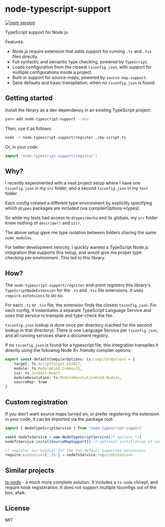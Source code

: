 # node-typescript-support 
[![npm version](https://badge.fury.io/js/node-typescript-support.svg)](https://www.npmjs.com/package/node-typescript-support)

TypeScript support for Node.js.

Features:
- Node.js require extension that adds support for running `.ts` and `.tsx` files directly.
- Full syntactic and semantic type checking, powered by `TypeScript`.
- Loads configuration from the closest `tsconfig.json`, with support for multiple configurations inside a project.
- Built-in support for source-maps, powered by `source-map-support`.
- Sane defaults and basic transpilation, when no `tsconfig.json` is found.

## Getting started

Install the library as a dev dependency in an existing TypeScript project:
```sh
yarn add node-typescript-support --dev
```

Then, use it as follows:
```sh
node -r node-typescript-support/register ./my-script.ts
```

Or, in your code:
```ts
import 'node-typescript-support/register';
```

## Why?

I recently experimented with a neat project setup where I have one
`tsconfig.json` in my `src` folder, and a second `tsconfig.json`
in my `test` folder.

Each config created a different type environment by explicitly
specifying which `@types` packages are included (via compilerOptions->types).

So while my tests had access to `@types/mocha` and its globals, my
`src` folder knew nothing of `describe()` and `it()`.

The above setup gave me type isolation between folders sharing
the same `node_modules`.

For better development velocity, I quickly wanted a TypeScript Node.js
integration that supports this setup, and would give me proper
type checking per environment. This led to this library.

## How?

The `node-typescript-support/register` end-point registers this library's
`TypeScriptNodeExtension` for the `.ts` and `.tsx` file extensions.
It uses `require.extensions` to do so.

For each `.ts` or `.tsx` file, the extension finds the closest `tsconfig.json`.
For each config, it instantiates a separate TypeScript Language Service and
uses that service to transpile and type-check the file.

`tsconfig.json` lookup is done once per directory (cached for the second
lookup in that directory). There is one Language Service per `tsconfig.json`,
and all running services share a document registry.

If no `tsconfig.json` is found for a typescript file,
this integration transpiles it directly using the following
Node 8+ friendly compiler options:

```ts
export const defaultCompilerOptions: ts.CompilerOptions = {
    target: ts.ScriptTarget.ES2017,
    module: ts.ModuleKind.CommonJS,
    jsx: ts.JsxEmit.React
    moduleResolution: ts.ModuleResolutionKind.NodeJs,
    sourceMap: true
}
```
## Custom registration

If you don't want source maps turned on, or prefer registering
the extension in your code, it can be imported via the package root:

```ts
import { NodeTypeScriptService } from 'node-typescript-support'

const nodeTsService = new NodeTypeScriptService(/* options */)
nodeTsService.installSourceMapSupport() // optional installation of source-map-support

// register our handler for the two default supported extensions
require.extensions['.ts'] = nodeTsService.requireExtension
```

## Similar projects

[ts-node](https://github.com/TypeStrong/ts-node) - a much more complete solution. It includes a `ts-node` cli/repl, and require hook registeration. It does not support multiple tsconfigs out of the box, afaik. 

## License

MIT
